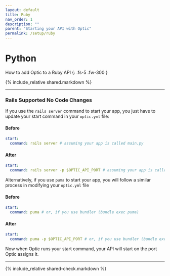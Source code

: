 ```yaml
---
layout: default
title: Ruby
nav_order: 1
description: ""
parent: "Starting your API with Optic"
permalink: /setup/ruby
---
```


# Python

How to add Optic to a Ruby API
{: .fs-5 .fw-300 }

{% include_relative shared.markdown %}

---

### Rails <span class="label label-green">Supported</span> <span class="label label-green">No Code Changes</span>
If you use the `rails server` command to start your app, you just have to update your start command in your `optic.yml` file:

#### Before
```yaml
start:
  command: rails server # assuming your app is called main.py
```

#### After
```yaml
start:
  command: rails server -p $OPTIC_API_PORT # assuming your app is called main.py
```

Alternatively, if you use `puma` to start your app, you will follow a similar process in modifying your `optic.yml` file

#### Before
```yaml
start:
  command: puma # or, if you use bundler (bundle exec puma)
```

#### After
```yaml
start:
  command: puma -p $OPTIC_API_PORT # or, if you use bundler (bundle exec puma -p $OPTIC_API_PORT)
```


Now when Optic runs your start command, your API will start on the port Optic assigns it.


---

{% include_relative shared-check.markdown %}